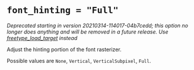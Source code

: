 # `font_hinting = "Full"`

*Deprecated starting in version 20210314-114017-04b7cedd; this option no longer does anything and will be removed in a future release. Use [freetype_load_target](freetype_load_target.md) instead*

Adjust the hinting portion of the font rasterizer.

Possible values are `None`, `Vertical`, `VerticalSubpixel`, `Full`.



